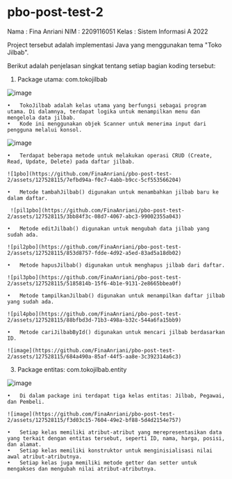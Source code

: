 # pbo-post-test-2
Nama  : Fina Anriani
NIM   : 2209116051
Kelas : Sistem Informasi A 2022

Project tersebut adalah implementasi Java yang menggunakan tema "Toko Jilbab". 

Berikut adalah penjelasan singkat tentang setiap bagian koding tersebut:

1.	Package utama: com.tokojilbab
   
![image](https://github.com/FinaAnriani/pbo-post-test-2/assets/127528115/a79d891a-ea1b-4034-9134-49ed75ff6d9c)

    •	TokoJilbab adalah kelas utama yang berfungsi sebagai program utama. Di dalamnya, terdapat logika untuk menampilkan menu dan mengelola data jilbab.
    •	Kode ini menggunakan objek Scanner untuk menerima input dari pengguna melalui konsol.
  	
   ![image](https://github.com/FinaAnriani/pbo-post-test-2/assets/127528115/e9d697d9-c927-4ba7-86ab-949dc44a4fca)

    •	Terdapat beberapa metode untuk melakukan operasi CRUD (Create, Read, Update, Delete) pada daftar jilbab.
    
  	![1pbo](https://github.com/FinaAnriani/pbo-post-test-2/assets/127528115/7efbd94a-f0c7-4abb-b9cc-5cf553566204)

    •	Metode tambahJilbab() digunakan untuk menambahkan jilbab baru ke dalam daftar.
    
  	 ![pil1pbo](https://github.com/FinaAnriani/pbo-post-test-2/assets/127528115/3bb84f3c-08d7-4067-abc3-99002355a043)

    •	Metode editJilbab() digunakan untuk mengubah data jilbab yang sudah ada.
    
  	![pil2pbo](https://github.com/FinaAnriani/pbo-post-test-2/assets/127528115/853d8757-fdde-4d92-a5ed-83ad5a18db02)

    •	Metode hapusJilbab() digunakan untuk menghapus jilbab dari daftar.
    
  	![pil3pbo](https://github.com/FinaAnriani/pbo-post-test-2/assets/127528115/5185814b-15f6-4b1e-9131-2e8665bbea0f)

    •	Metode tampilkanJilbab() digunakan untuk menampilkan daftar jilbab yang sudah ada.
    
  	![pil4pbo](https://github.com/FinaAnriani/pbo-post-test-2/assets/127528115/88bfbd3d-71b3-498a-b32c-544a6fa15bb9)

    •	Metode cariJilbabById() digunakan untuk mencari jilbab berdasarkan ID.
    
  	![image](https://github.com/FinaAnriani/pbo-post-test-2/assets/127528115/684a490a-85af-44f5-aa8e-3c392314a6c3)

  
3.	Package entitas: com.tokojilbab.entity
   
![image](https://github.com/FinaAnriani/pbo-post-test-2/assets/127528115/b49f7ead-d9f0-4815-a8cf-f76190874011)

    •	Di dalam package ini terdapat tiga kelas entitas: Jilbab, Pegawai, dan Pembeli.
    
  	![image](https://github.com/FinaAnriani/pbo-post-test-2/assets/127528115/f3d03c15-7604-49e2-bf88-5d4d2154e757)

    •	Setiap kelas memiliki atribut-atribut yang merepresentasikan data yang terkait dengan entitas tersebut, seperti ID, nama, harga, posisi, dan alamat.
    •	Setiap kelas memiliki konstruktor untuk menginisialisasi nilai awal atribut-atributnya.
    •	Setiap kelas juga memiliki metode getter dan setter untuk mengakses dan mengubah nilai atribut-atributnya.
